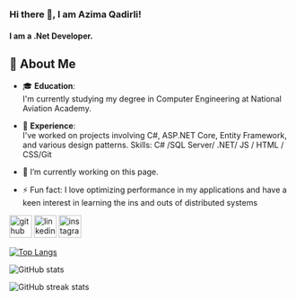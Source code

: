 ### Hi there 👋, I am Azima Qadirli!
#### I am a .Net Developer.
## 🚀 About Me

- 🎓 **Education**:  
  I'm currently studying my degree in Computer Engineering at National Aviation Academy.

- 💼 **Experience**:  
  I've worked on projects involving C#, ASP.NET Core, Entity Framework, and various design patterns.
Skills: C# /SQL Server/ .NET/ JS / HTML / CSS/Git

- 🔭 I’m currently working on this page. 
- ⚡ Fun fact:  I love optimizing performance in my applications and have a keen interest in learning the ins and outs of distributed systems  


[<img src='https://cdn.jsdelivr.net/npm/simple-icons@3.0.1/icons/github.svg' alt='github' height='40'>](https://github.com/Azima-Qadirli)  [<img src='https://cdn.jsdelivr.net/npm/simple-icons@3.0.1/icons/linkedin.svg' alt='linkedin' height='40'>](https://www.linkedin.com/in/azima-qadirli/)  [<img src='https://cdn.jsdelivr.net/npm/simple-icons@3.0.1/icons/instagram.svg' alt='instagram' height='40'>](https://www.instagram.com/khadirli__azima/)  

[![Top Langs](https://github-readme-stats.vercel.app/api/top-langs/?username=Azima-Qadirli)](https://github.com/anuraghazra/github-readme-stats)

![GitHub stats](https://github-readme-stats.vercel.app/api?username=Azima-Qadirli&show_icons=true)  

![GitHub streak stats](https://streak-stats.demolab.com/?user=Azima-Qadirli)  

